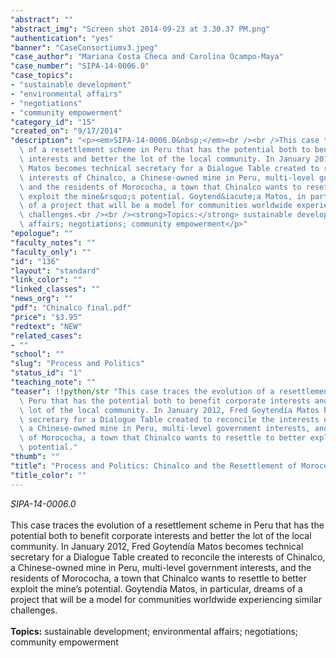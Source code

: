 ```yaml
---
"abstract": ""
"abstract_img": "Screen shot 2014-09-23 at 3.30.37 PM.png"
"authentication": "yes"
"banner": "CaseConsortiumv3.jpeg"
"case_author": "Mariana Costa Checa and Carolina Ocampo-Maya"
"case_number": "SIPA-14-0006.0"
"case_topics":
- "sustainable development"
- "environmental affairs"
- "negotiations"
- "community empowerment"
"category_id": "15"
"created_on": "9/17/2014"
"description": "<p><em>SIPA-14-0006.0&nbsp;</em><br /><br />This case traces the evolution\
  \ of a resettlement scheme in Peru that has the potential both to benefit corporate\
  \ interests and better the lot of the local community. In January 2012, Fred Goytend&iacute;a\
  \ Matos becomes technical secretary for a Dialogue Table created to reconcile the\
  \ interests of Chinalco, a Chinese-owned mine in Peru, multi-level government interests,\
  \ and the residents of Morococha, a town that Chinalco wants to resettle to better\
  \ exploit the mine&rsquo;s potential. Goytend&iacute;a Matos, in particular, dreams\
  \ of a project that will be a model for communities worldwide experiencing similar\
  \ challenges.<br /><br /><strong>Topics:</strong> sustainable development; environmental\
  \ affairs; negotiations; community empowerment</p>"
"epologue": ""
"faculty_notes": ""
"faculty_only": ""
"id": "136"
"layout": "standard"
"link_color": ""
"linked_classes": ""
"news_org": ""
"pdf": "Chinalco final.pdf"
"price": "$3.95"
"redtext": "NEW"
"related_cases":
- ""
"school": ""
"slug": "Process and Politics"
"status_id": "1"
"teaching_note": ""
"teaser": !!python/str "This case traces the evolution of a resettlement scheme in\
  \ Peru that has the potential both to benefit corporate interests and better the\
  \ lot of the local community. In January 2012, Fred Goytendía Matos becomes technical\
  \ secretary for a Dialogue Table created to reconcile the interests of Chinalco,\
  \ a Chinese-owned mine in Peru, multi-level government interests, and the residents\
  \ of Morococha, a town that Chinalco wants to resettle to better exploit the mine’s\
  \ potential."
"thumb": ""
"title": "Process and Politics: Chinalco and the Resettlement of Morococha"
"title_color": ""
---
```

<p><em>SIPA-14-0006.0&nbsp;</em><br /><br />This case traces the evolution of a resettlement scheme in Peru that has the potential both to benefit corporate interests and better the lot of the local community. In January 2012, Fred Goytend&iacute;a Matos becomes technical secretary for a Dialogue Table created to reconcile the interests of Chinalco, a Chinese-owned mine in Peru, multi-level government interests, and the residents of Morococha, a town that Chinalco wants to resettle to better exploit the mine&rsquo;s potential. Goytend&iacute;a Matos, in particular, dreams of a project that will be a model for communities worldwide experiencing similar challenges.<br /><br /><strong>Topics:</strong> sustainable development; environmental affairs; negotiations; community empowerment</p>